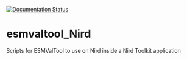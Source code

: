 [![Documentation Status](https://readthedocs.org/projects/esmvaltool-nird/badge/?version=latest)](https://esmvaltool-nird.readthedocs.io/en/latest/?badge=latest)

# esmvaltool_Nird
Scripts for ESMValTool to use on Nird inside a Nird Toolkit application

